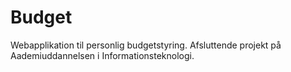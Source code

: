 # Budget
Webapplikation til personlig budgetstyring.
Afsluttende projekt på Aademiuddannelsen i Informationsteknologi.
